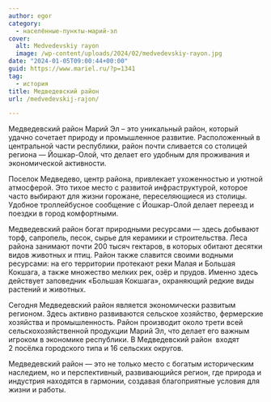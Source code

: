 ```yaml
---
author: egor
category:
  - населённые-пункты-марий-эл
cover:
  alt: Medvedevskiy rayon
  image: /wp-content/uploads/2024/02/medvedevskiy-rayon.jpg
date: "2024-01-05T09:00:44+00:00"
guid: https://www.mariel.ru/?p=1341
tag:
  - история
title: Медведевский район
url: /medvedevskij-rajon/

---
```

Медведевский район Марий Эл – это уникальный район, который удачно сочетает природу и промышленное развитие. Расположенный в центральной части республики, район почти сливается со столицей региона — Йошкар-Олой, что делает его удобным для проживания и экономической активности.

Поселок Медведево, центр района, привлекает ухоженностью и уютной атмосферой. Это тихое место с развитой инфраструктурой, которое часто выбирают для жизни горожане, переселяющиеся из столицы. Удобное троллейбусное сообщение с Йошкар-Олой делает переезд и поездки в город комфортными.

Медведевский район богат природными ресурсами — здесь добывают торф, сапропель, песок, сырье для керамики и строительства. Леса района занимают почти 200 тысяч гектаров, в которых обитают десятки видов животных и птиц. Район также славится своими водными ресурсами: на его территории протекают реки Малая и Большая Кокшага, а также множество мелких рек, озёр и прудов. Именно здесь действует заповедник «Большая Кокшага», охраняющий редкие виды растений и животных.

Сегодня Медведевский район является экономически развитым регионом. Здесь активно развиваются сельское хозяйство, фермерские хозяйства и промышленность. Район производит около трети всей сельскохозяйственной продукции Марий Эл, что делает его важным игроком в экономике республики. В Медведевский район  входят 2 посёлка городского типа и 16 сельских округов.

Медведевский район — это не только место с богатым историческим наследием, но и перспективный, развивающийся регион, где природа и индустрия находятся в гармонии, создавая благоприятные условия для жизни и работы.
